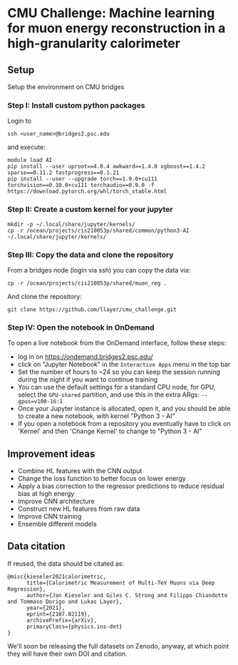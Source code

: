 # CMU Challenge: Machine learning for muon energy reconstruction in a high-granularity calorimeter

## Setup

Setup the environment on CMU bridges

### Step I: Install custom python packages

Login to
```
ssh <user_name>@bridges2.psc.edu
```
and execute:
```
module load AI
pip install --user uproot==4.0.4 awkward==1.4.0 xgboost==1.4.2 sparse==0.11.2 fastprogress==0.1.21
pip install --user --upgrade torch==1.9.0+cu111 torchvision==0.10.0+cu111 torchaudio==0.9.0 -f https://download.pytorch.org/whl/torch_stable.html
```

### Step II: Create a custom kernel for your jupyter

```
mkdir -p ~/.local/share/jupyter/kernels/
cp -r /ocean/projects/cis210053p/shared/common/python3-AI ~/.local/share/jupyter/kernels/
```

### Step III: Copy the data and clone the repository

From a bridges node (login via ssh) you can copy the data via:
```
cp -r /ocean/projects/cis210053p/shared/muon_reg .
```
And clone the repository:
```
git clone https://github.com/llayer/cmu_challenge.git
```

### Step IV: Open the notebook in OnDemand

To open a live notebook from the OnDemand interface, follow these steps:
- log in on https://ondemand.bridges2.psc.edu/
- click on "Jupyter Notebook" in the `Interactive Apps` menu in the top bar
- Set the number of hours to ~24 so you can keep the session running during the night if you want to continue training
- You can use the default settings for a standard CPU node, for GPU, select the `GPU-shared` partition, and use 
this in the extra ARgs: `--gpus=v100-16:1`
- Once your Jupyter instance is allocated, open it, and you should be able to create a new notebook, with kernel "Python 3 - AI"
- If you open a notebook from a repository you eventually have to click on 'Kernel' and then 'Change Kernel' to change to "Python 3 - AI"


## Improvement ideas
 
 - Combine HL features with the CNN output
 - Change the loss function to better focus on lower energy
 - Apply a bias correction to the regressor predictions to reduce residual bias at high energy
 - Improve CNN architecture
 - Construct new HL features from raw data
 - Improve CNN training
 - Ensemble different models


## Data citation

If reused, the data should be citated as:
```
@misc{kieseler2021calorimetric,
      title={Calorimetric Measurement of Multi-TeV Muons via Deep Regression}, 
      author={Jan Kieseler and Giles C. Strong and Filippo Chiandotto and Tommaso Dorigo and Lukas Layer},
      year={2021},
      eprint={2107.02119},
      archivePrefix={arXiv},
      primaryClass={physics.ins-det}
}
```

We'll soon be releasing the full datasets on Zenodo, anyway, at which point they will have their own DOI and citation.
